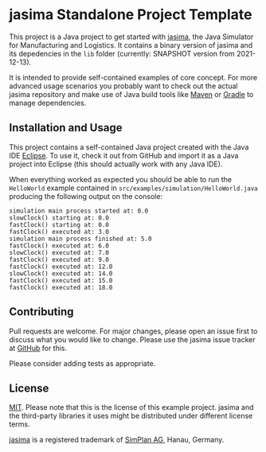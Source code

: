 # jasima Standalone Project Template

This project is a Java project to get started with [jasima](https://github.com/jasima-simulator/jasima-simcore), the Java Simulator for Manufacturing and Logistics. It contains a binary version of jasima and its depedencies in the `lib` folder (currently: SNAPSHOT version from 2021-12-13). 

It is intended to provide self-contained examples of core concept. For more advanced usage scenarios you probably want to check out the actual jasima repository and make use of Java build tools like [Maven](https://maven.apache.org/) or [Gradle](https://gradle.org/) to manage dependencies.

## Installation and Usage

This project contains a self-contained Java project created with the Java IDE [Eclipse](https://www.eclipse.org/downloads/). To use it, check it out from GitHub and import it as a Java project into Eclipse (this should actually work with any Java IDE).

When everything worked as expected you should be able to run the `HelloWorld` example contained in `src/examples/simulation/HelloWorld.java` producing the following output on the console:

	simulation main process started at: 0.0
	slowClock() starting at: 0.0
	fastClock() starting at: 0.0
	fastClock() executed at: 3.0
	simulation main process finished at: 5.0
	fastClock() executed at: 6.0
	slowClock() executed at: 7.0
	fastClock() executed at: 9.0
	fastClock() executed at: 12.0
	slowClock() executed at: 14.0
	fastClock() executed at: 15.0
	fastClock() executed at: 18.0

## Contributing
Pull requests are welcome. For major changes, please open an issue first to discuss what you would like to change. Please use the jasima issue tracker at [GitHub](https://github.com/jasima-simulator/jasima-simcore/issues) for this. 

Please consider adding tests as appropriate.

## License
[MIT](https://choosealicense.com/licenses/mit/). Please note that this is the license of this example project. jasima and the third-party libraries it uses might be distributed under different license terms.

[jasima](http://jasima.org/) is a registered trademark of [SimPlan AG](https://www.simplan.de/), Hanau, Germany.